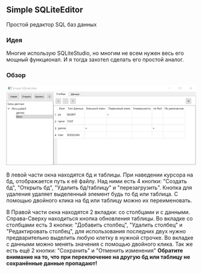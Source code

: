 ## Simple SQLiteEditor
Простой редактор SQL баз данных
### Идея
Многие использую SQLiteStudio, но многим не всем 
нужен весь его мощный функционал. И я тогда 
захотел сделать его простой аналог.
### Обзор
![alt text](src/img/readme1.png)

В левой части окна находятся бд и таблицы. 
При наведении курсора на бд, отображается 
путь к её файлу. Над ними есть 4 кнопки: 
"Создать бд", "Открыть бд", "Удалить бд/таблицу" 
и "перезагрузить". Кнопка для удаления удаляет 
выделенный элемент будь то бд или таблица.
С помощью двойного клика на бд или таблицу 
можно их переименовать.

В Правой части окна находятся 2 вкладки: со 
столбцами и с данными. Справа-Сверху находиться
кнопка обновления таблицы. Во вкладке со столбцами 
есть 3 кнопки: "Добавить столбец", "Удалить
столбец" и "Редактировать столбец", для использования 
последних двух нужно предварительно выделить любую 
клетку в нужной строчке. Во вкладке с данными можно 
менять значения с помощью двойного клика. Так 
же есть ещё 2 кнопки: "Сохранить" и "Отменить 
изменения"
<b>Обратите внимание на то, что при 
переключение на другую бд или таблицу 
не сохранённые данные пропадают! </b>
